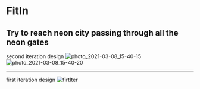 # FitIn
Try to reach neon city passing through all the neon gates
---

second iteration design ![photo_2021-03-08_15-40-15](https://user-images.githubusercontent.com/19175970/110335966-b17efe80-8024-11eb-933e-aabd3a94a294.jpg)
![photo_2021-03-08_15-40-20](https://user-images.githubusercontent.com/19175970/110335971-b2179500-8024-11eb-963a-3aafe2b4a7b3.jpg)


---
first iteration design
![firtIter](https://user-images.githubusercontent.com/19175970/110085762-ca23b600-7d91-11eb-8491-d1d7f3d23351.png)
